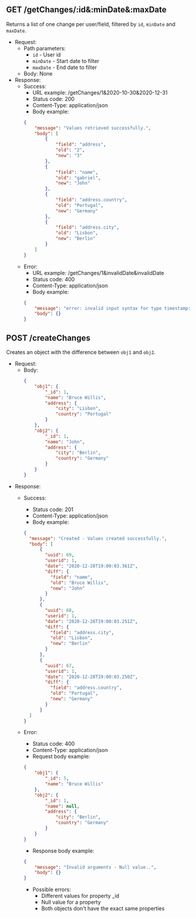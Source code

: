 ## GET /getChanges/:id&:minDate&:maxDate
Returns a list of one change per user/field, filtered by `id`, `minDate` and `maxDate`.
- Request:
  - Path parameters:
    - `id` - User id
    - `minDate` - Start date to filter
    - `maxDate` - End date to filter
  - Body: None
- Response:
  - Success:
    - URL example: /getChanges/1&2020-10-30&2020-12-31
    - Status code: 200
    - Content-Type: application/json
    - Body example:
    ```json
    {
        "message": "Values retrieved successfully.",
        "body": [
            {
                "field": "address",
                "old": "2",
                "new": "3"
            },
            {
                "field": "name",
                "old": "gabriel",
                "new": "John"
            },
            {
                "field": "address.country",
                "old": "Portugal",
                "new": "Germany"
            },
            {
                "field": "address.city",
                "old": "Lisbon",
                "new": "Berlin"
            }
        ]
    }
    ```
  - Error:
    - URL example: /getChanges/1&invalidDate&invalidDate
    - Status code: 400
    - Content-Type: application/json
    - Body example:
    ```json
    {
        "message": "error: invalid input syntax for type timestamp: invalidDate.",
        "body": {}
    }
    ```

## POST /createChanges
Creates an object with the difference between `obj1` and `obj2`.
- Request:
  - Body:
    ``` json
    {
        "obj1": {
            "_id": 1,
            "name": "Bruce Willis",
            "address": {
                "city": "Lisbon",
                "country": "Portugal"
            }
        },
        "obj2": {
            "_id": 1,
            "name": "John",
            "address": {
                "city": "Berlin",
                "country": "Germany"
            }
        }
    }
    ```
- Response:
  - Success:
    - Status code: 201
    - Content-Type: application/json
    - Body example:
    ```json
    {
      "message": "Created - Values created successfully.",
      "body": [
          {
            "uuid": 69,
            "userid": 1,
            "date": "2020-12-28T19:00:03.361Z",
            "diff": {
              "field": "name",
              "old": "Bruce Willis",
              "new": "John"
            }
          },
          {
            "uuid": 68,
            "userid": 1,
            "date": "2020-12-28T19:00:03.251Z",
            "diff": {
              "field": "address.city",
              "old": "Lisbon",
              "new": "Berlin"
            }
          },
          {
            "uuid": 67,
            "userid": 1,
            "date": "2020-12-28T19:00:03.250Z",
            "diff": {
              "field": "address.country",
              "old": "Portugal",
              "new": "Germany"
            }
          }
      ]
    }
    ```
  - Error:
    - Status code: 400
    - Content-Type: application/json
    - Request body example:
    
    ```json
    {
        "obj1": {
            "_id": 5,
            "name": "Bruce Willis"
        },
        "obj2": {
            "_id": 1,
            "name": null,
            "address": {
                "city": "Berlin",
                "country": "Germany"
            }
        }
    }
    ```
    - Response body example:
    ```json
    {
        "message": "Invalid arguments - Null value..",
        "body": {}
    }
    ```
    - Possible errors: 
        - Different values for property _id
        - Null value for a property
        - Both objects don't have the exact same properties
